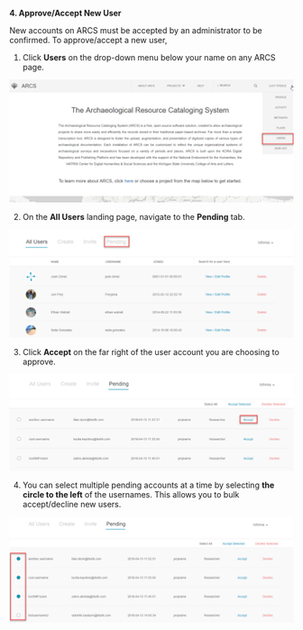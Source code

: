 **4. Approve/Accept New User**

New accounts on ARCS must be accepted by an administrator to be confirmed. To approve/accept a new user,

1. Click **Users** on the drop-down menu below your name on any ARCS page.

![4.1 Annotated](../images/Admin%20Tasks%20Annotated/4.1_annotated.1.png?raw=true)

2. On the **All Users** landing page, navigate to the **Pending** tab.

![4.2 Annotated](../images/Admin%20Tasks%20Annotated/4.2_annotated.1.png?raw=true)

3. Click **Accept** on the far right of the user account you are choosing to approve.

![4.3 Annotated](../images/Admin%20Tasks%20Annotated/4.3_annotated.1.png?raw=true)

4. You can select multiple pending accounts at a time by selecting **the circle to the left** of the usernames. This allows  you to bulk accept/decline new users.

![4.4 Annotated](../images/Admin%20Tasks%20Annotated/4.4_annotated.1.png?raw=true)
